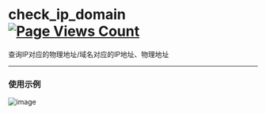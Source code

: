 # check_ip_domain [![Page Views Count](https://badges.toozhao.com/badges/01F8SXYE5TPAPFKSYDQDZ2HVAS/green.svg)](https://badges.toozhao.com/stats/01F8SXYE5TPAPFKSYDQDZ2HVAS "Get your own page views count badge on badges.toozhao.com")
查询IP对应的物理地址/域名对应的IP地址、物理地址

---


### 使用示例
![image](https://user-images.githubusercontent.com/39295496/145714070-45107ec0-4e7b-4356-ba20-e7544e6b351e.png)
